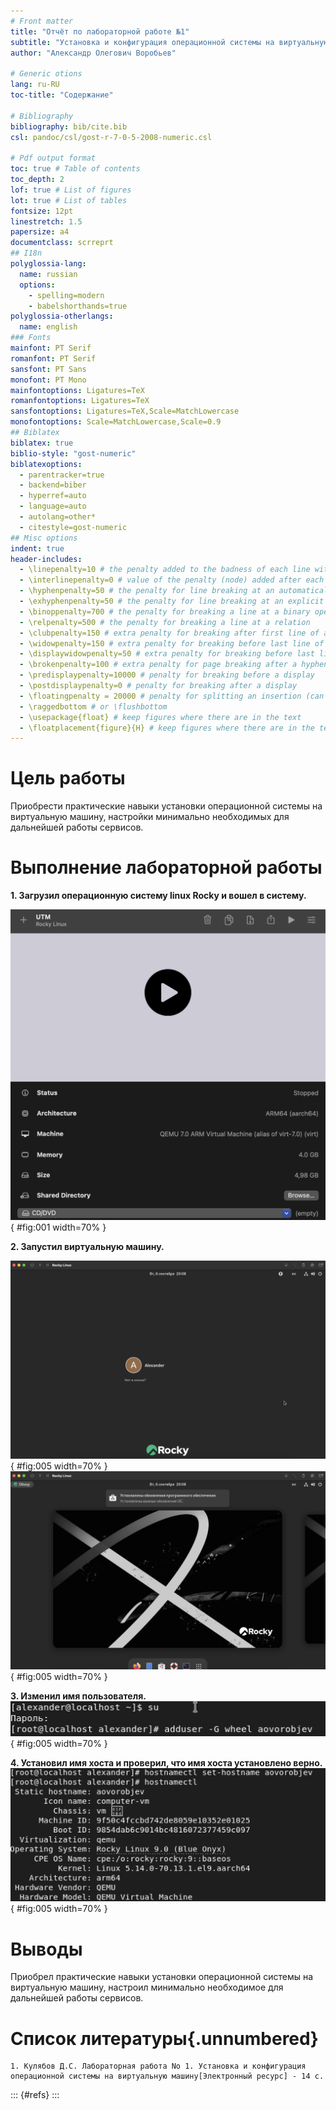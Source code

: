 ```yaml
---
# Front matter
title: "Отчёт по лабораторной работе №1"
subtitle: "Установка и конфигурация операционной системы на виртуальную машину"
author: "Александр Олегович Воробьев"

# Generic otions
lang: ru-RU
toc-title: "Содержание"

# Bibliography
bibliography: bib/cite.bib
csl: pandoc/csl/gost-r-7-0-5-2008-numeric.csl

# Pdf output format
toc: true # Table of contents
toc_depth: 2
lof: true # List of figures
lot: true # List of tables
fontsize: 12pt
linestretch: 1.5
papersize: a4
documentclass: scrreprt
## I18n
polyglossia-lang:
  name: russian
  options:
	- spelling=modern
	- babelshorthands=true
polyglossia-otherlangs:
  name: english
### Fonts
mainfont: PT Serif
romanfont: PT Serif
sansfont: PT Sans
monofont: PT Mono
mainfontoptions: Ligatures=TeX
romanfontoptions: Ligatures=TeX
sansfontoptions: Ligatures=TeX,Scale=MatchLowercase
monofontoptions: Scale=MatchLowercase,Scale=0.9
## Biblatex
biblatex: true
biblio-style: "gost-numeric"
biblatexoptions:
  - parentracker=true
  - backend=biber
  - hyperref=auto
  - language=auto
  - autolang=other*
  - citestyle=gost-numeric
## Misc options
indent: true
header-includes:
  - \linepenalty=10 # the penalty added to the badness of each line within a paragraph (no associated penalty node) Increasing the value makes tex try to have fewer lines in the paragraph.
  - \interlinepenalty=0 # value of the penalty (node) added after each line of a paragraph.
  - \hyphenpenalty=50 # the penalty for line breaking at an automatically inserted hyphen
  - \exhyphenpenalty=50 # the penalty for line breaking at an explicit hyphen
  - \binoppenalty=700 # the penalty for breaking a line at a binary operator
  - \relpenalty=500 # the penalty for breaking a line at a relation
  - \clubpenalty=150 # extra penalty for breaking after first line of a paragraph
  - \widowpenalty=150 # extra penalty for breaking before last line of a paragraph
  - \displaywidowpenalty=50 # extra penalty for breaking before last line before a display math
  - \brokenpenalty=100 # extra penalty for page breaking after a hyphenated line
  - \predisplaypenalty=10000 # penalty for breaking before a display
  - \postdisplaypenalty=0 # penalty for breaking after a display
  - \floatingpenalty = 20000 # penalty for splitting an insertion (can only be split footnote in standard LaTeX)
  - \raggedbottom # or \flushbottom
  - \usepackage{float} # keep figures where there are in the text
  - \floatplacement{figure}{H} # keep figures where there are in the text
---
```


# Цель работы

Приобрести практические навыки установки операционной системы на виртуальную машину, настройки минимально необходимых для дальнейшей работы сервисов.

# Выполнение лабораторной работы

**1. Загрузил операционную систему linux Rocky и вошел в систему.** 

![Отображение виртуальной машины в UTM](screens/1.png){ #fig:001 width=70% } 

**2. Запустил виртуальную машину.**  

![Вход в систему](screens/4.png){ #fig:005 width=70% }  
![Отображение рабочего стола](screens/5.png){ #fig:005 width=70% }  

**3. Изменил имя пользователя.**  
![Получение полномочий администратора и изменение имени](screens/2.png){ #fig:005 width=70% }  

**4. Установил имя хоста и проверил, что имя хоста установлено верно.**  
![Получение полномочий администратора и изменение имени](screens/3.png){ #fig:005 width=70% }  

# Выводы

Приобрел практические навыки установки операционной системы на виртуальную машину, настроил минимально необходимое для дальнейшей работы сервисов.

# Список литературы{.unnumbered}

	1. Кулябов Д.С. Лабораторная работа No 1. Установка и конфигурация операционной системы на виртуальную машину[Электронный ресурс] - 14 с.

::: {#refs}
:::
